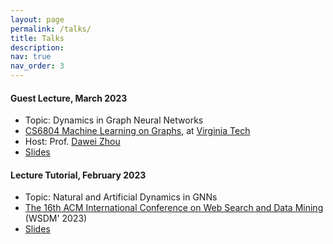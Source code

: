 ```yaml
---
layout: page
permalink: /talks/
title: Talks
description:
nav: true
nav_order: 3
---
```


#### **Guest Lecture**, March 2023
* Topic: Dynamics in Graph Neural Networks
* [CS6804 Machine Learning on Graphs](https://sites.google.com/view/cs-6804-2023s/home), at [Virginia Tech](https://cs.vt.edu/)
* Host: Prof. [Dawei Zhou](https://sites.google.com/view/dawei-zhou/home?authuser=0)
* [Slides](https://dongqifu.github.io/assets/pdf/Guest_Lecture_VT.pdf)


#### **Lecture Tutorial**, February 2023
* Topic: Natural and Artificial Dynamics in GNNs
* [The 16th ACM International Conference on Web Search and Data Mining](https://www.wsdm-conference.org/2023/) (WSDM' 2023)
* [Slides](https://github.com/DongqiFu/Natural-and-Artificial-Dynamics-in-GNNs-A-Tutorial) 
